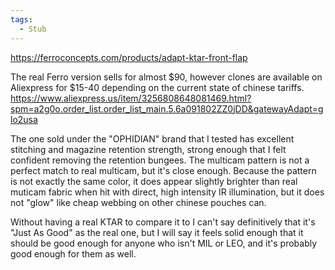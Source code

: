 ```yaml
---
tags:
  - Stub
---
```

https://ferroconcepts.com/products/adapt-ktar-front-flap

The real Ferro version sells for almost $90, however clones are available on Aliexpress for $15-40 depending on the current state of chinese tariffs. 
https://www.aliexpress.us/item/3256808648081469.html?spm=a2g0o.order_list.order_list_main.5.6a091802ZZ0jDD&gatewayAdapt=glo2usa

The one sold under the "OPHIDIAN" brand that I tested has excellent stitching and magazine retention strength, strong enough that I felt confident removing the retention bungees. The multicam pattern is not a perfect match to real multicam, but it's close enough. Because the pattern is not exactly the same color, it does appear slightly brighter than real muticam fabric when hit with direct, high intensity IR illumination, but it does not "glow" like cheap webbing on other chinese pouches can. 

Without having a real KTAR to compare it to I can't say definitively that it's "Just As Good" as the real one, but I will say it feels solid enough that it should be good enough for anyone who isn't MIL or LEO, and it's probably good enough for them as well.
